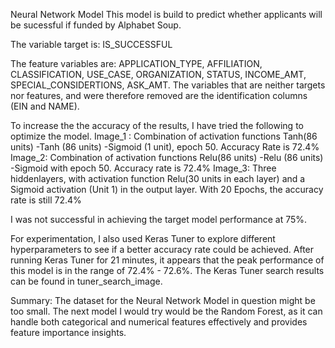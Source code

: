 Neural Network Model
This model is build to predict whether applicants will be sucessful if funded by Alphabet Soup.

The variable target is: IS_SUCCESSFUL

The feature variables are: APPLICATION_TYPE, AFFILIATION, CLASSIFICATION, USE_CASE, ORGANIZATION, STATUS, INCOME_AMT, SPECIAL_CONSIDERTIONS, ASK_AMT.
The variables that are neither targets nor features, and were therefore removed are the identification columns (EIN and NAME).

To increase the the accuracy of the results, I have tried the following to optimize the model.
Image_1 : Combination of activation functions Tanh(86 units) -Tanh (86 units) -Sigmoid (1 unit), epoch 50. Accuracy Rate is 72.4%
Image_2:  Combination of activation functions Relu(86 units) -Relu (86 units) -Sigmoid with epoch 50. Accuracy rate is 72.4%
Image_3:  Three hiddenlayers, with activation function Relu(30 units in each layer) and a Sigmoid activation (Unit 1) in the output layer. With 20 Epochs, the accuracy rate is still 72.4%

I was not successful in achieving the target model performance at 75%.

For experimentation, I also used Keras Tuner to explore different hyperparameters to see if a better accuracy rate could be achieved.
After running Keras Tuner for 21 minutes, it appears that the peak performance of this model is in the range of  72.4% - 72.6%. The Keras Tuner search results can be found in tuner_search_image.

Summary:
The dataset for the Neural Network Model in question might be too small. The next model I would try would be the Random Forest, as it can handle both categorical and numerical features effectively and provides feature importance insights.
